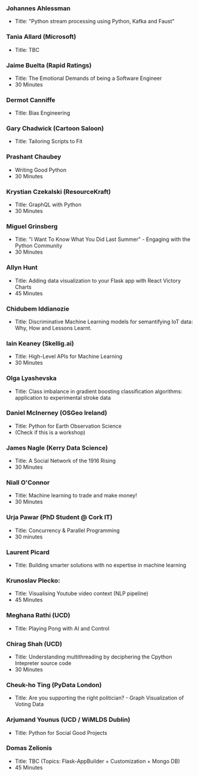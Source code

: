 
### Johannes Ahlessman
* Title: "Python stream processing using Python, Kafka and Faust"

### Tania Allard (Microsoft)
* Title: TBC

### Jaime Buelta (Rapid Ratings)
* Title: The Emotional Demands of being a Software Engineer
* 30 Minutes

### Dermot Canniffe
* Title: Bias Engineering

### Gary Chadwick (Cartoon Saloon)
* Title: Tailoring Scripts to Fit

### Prashant Chaubey
* Writing Good Python
* 30 Minutes

### Krystian Czekalski (ResourceKraft)
* Title: GraphQL with Python
* 30 Minutes

### Miguel Grinsberg
* Title: "I Want To Know What You Did Last Summer" - Engaging with the Python Community
* 30 Minutes

### Allyn Hunt
* Title: Adding data visualization to your Flask app with React Victory Charts
* 45 Minutes

### Chidubem Iddianozie
* Title: Discriminative Machine Learning models for semantifying IoT data: Why, How and Lessons Learnt.

### Iain Keaney (Skellig.ai)
* Title: High-Level APIs for Machine Learning
* 30 Minutes

### Olga Lyashevska
* Title: Class imbalance in gradient boosting classification algorithms: application to experimental stroke data


### Daniel McInerney (OSGeo Ireland)
* Title: Python for Earth Observation Science
* (Check if this is a workshop)

### James Nagle (Kerry Data Science)
* Title: A Social Network of the 1916 Rising
* 30 Minutes

### Niall O'Connor 
* Title: Machine learning to trade and make money!
* 30 Minutes

### Urja Pawar (PhD Student @ Cork IT)
* Title:  Concurrency & Parallel Programming 
* 30 minutes

### Laurent Picard
* Title: Building smarter solutions with no expertise in machine learning

### Krunoslav Plecko:
* Title: Visualising Youtube video context (NLP pipeline)
* 45 Minutes

### Meghana Rathi (UCD)
* Title: Playing Pong with AI and Control

### Chirag Shah (UCD)
* Title: Understanding multithreading by deciphering the Cpython Intepreter source code
* 30 Minutes

### Cheuk-ho Ting (PyData London)
* Title: Are you supporting the right politician? - Graph Visualization of Voting Data

### Arjumand Younus (UCD / WiMLDS Dublin)
* Title: Python for Social Good Projects

### Domas Zelionis
* Title: TBC (Topics: Flask-AppBuilder + Customization + Mongo DB)
* 45 Minutes

